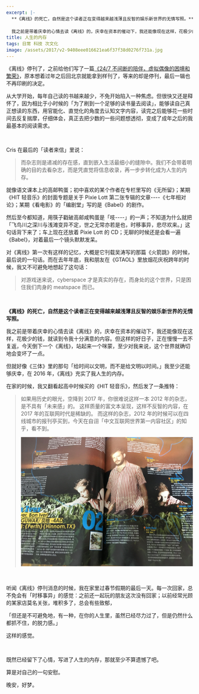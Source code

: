```yaml
---
excerpt: |-
  **《离线》的死亡，自然是这个读者正在变得越来越浅薄且反智的娱乐新世界的无情写照。**

  我之前是带着庆幸的心情去读《离线》的，庆幸在资本的催动下，我还能像现在这样，花极少的钱，就读到令我十分满意的内容。但这样的好日子，正在慢慢一去不复返，今天倒下一个《离线》，站起来一个咪蒙，至少对我来说，这个世界就确切地会变坏了一点。
title: 人生的内存
tags: 日常 科技 次文化
image: /assets/2017/v2-9408eee016621ea6f37f38d0276f731a.jpg
---
```


《离线》停刊了，之前给他们写了一篇[《24/7 不间断的陪伴，虚拟偶像的困境和繁荣》](/2017/virtual-idol-struggle-prosper/)，原本想着过年之后回北京就能拿到样刊了，等来的却是停刊，最后一辑也不再印刷的决定。

从大学开始，每年自己读的书越来越少，不免开始陷入一种焦虑。但很快又还是释怀了，因为相比于小时候的「为了刷到一个足够的读书量去阅读」，能够读自己真正想读的东西，用官能化、直觉化的角度去认知文字内容，读完之后能够花一些时间去反复揣摩，仔细体会，真正去把少数的一些问题想透彻，变成了成年之后的我最基本的阅读需求。

<br>

Cris 在最后的「读者来信」里说：

> 而杂志则是递减的存在感，直到嵌入生活最细小的缝隙中。我们不会带着明确的目的去看杂志，而是凭直觉将信息收录，再一步步转化成为人生的内存。

就像语文课本上的高邮鸭蛋；初中喜欢的某个作者在专栏里写的《无所留》；某期《HIT 轻音乐》的封面专题是关于 Pixie Lott 第二张专辑的文章----《七年相对论》；某期《看电影》的「编剧堂」写的是《Babel》的剧作。

然后至今都知道，用筷子戳破高邮咸鸭蛋是「吱----」的一声；不知道为什么就把「飞鸟川之深川与浅滩变异不定，世之无常亦若是也，时移事异，悲尽欢来。」这句话背下来了；车上现在还放着 Pixie Lott 的 CD；无聊的时候还是会看一遍《Babel》，对着最后一个镜头默默发呆。

对《离线》第一次有这样的记忆，大概是它刊载吴涛写的那篇《火箭跳》的时候，最后说的一句话。而在去年年底，我和朋友在《GTAOL》里放烟花庆祝跨年的时候，我又不可避免地想起了这句话：

> 对游戏迷来说，cyberspace 才是真实的存在，而身处的这个世界，只是困住我们肉身的 meatspace 而已。

<br>

**《离线》的死亡，自然是这个读者正在变得越来越浅薄且反智的娱乐新世界的无情写照。**

我之前是带着庆幸的心情去读《离线》的，庆幸在资本的催动下，我还能像现在这样，花极少的钱，就读到令我十分满意的内容。但这样的好日子，正在慢慢一去不复返，今天倒下一个《离线》，站起来一个咪蒙，至少对我来说，这个世界就确切地会变坏了一点。

但就好像《三体》里的那句「给时间以文明，而不是给文明以时间。」我至少还能够庆幸，在 2016 年，《离线》充实了我人生的内存。

在家的时候，我又翻看起高中时候买的《HIT 轻音乐》，然后发了一条推特：

> 如果用历史的眼光，空降到 2017 年，你很难说这样一本 2012 年的杂志，是不具有「未来感」的。 这样质量的富文本呈现，这样不反智的内容，在 2017 年的互联网时代是稀缺的。 而这样的杂志，2012 年的时候可以在四线城市的报刊亭买到，今天在自诩「中文互联网世界第一内容社区」的知乎，看不到。
>
> ![](/assets/2017/v2-3e6e5f7344ff067492d355fa9142d0a2.jpg)

<br>

听闻《离线》停刊消息的时候，我在家里过春节假期的最后一天。每一次回家，总不免会有「时移事异」的感觉：之前还一起玩的朋友这次没有回家；以前经常光顾的某家店莫名关张，堆积多了，总会有些致郁，

「但还是不可避免地，有一种，在你的人生里，虽然已经尽力过了，但是仍然什么都抓不住，的脱力感。」

这样的感觉。

<br>

既然已经留下了心情，写进了人生的内存，那就至少不算遗憾了吧。

算是对自己的一句安慰。

晚安，好梦。
